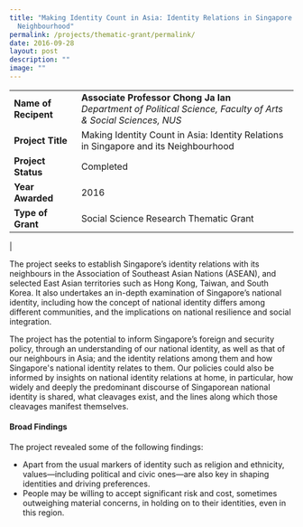 ```yaml
---
title: "Making Identity Count in Asia: Identity Relations in Singapore and its
  Neighbourhood"
permalink: /projects/thematic-grant/permalink/
date: 2016-09-28
layout: post
description: ""
image: ""
---
```

|  |  |
|---|---|
| **Name of Recipent** | **Associate Professor Chong Ja Ian**<br>_Department of Political Science, Faculty of Arts & Social Sciences, NUS_ |
| **Project Title** | Making Identity Count in Asia: Identity Relations in Singapore and its Neighbourhood |
| **Project Status** | Completed |
| **Year Awarded** | 2016 |
| **Type of Grant** | Social Science Research Thematic Grant |
|

The project seeks to establish Singapore’s identity relations with its neighbours in the Association of Southeast Asian Nations (ASEAN), and selected East Asian territories such as Hong Kong, Taiwan, and South Korea. It also undertakes an in-depth examination of Singapore’s national identity, including how the concept of national identity differs among different communities, and the implications on national resilience and social integration.

The project has the potential to inform Singapore’s foreign and security policy, through an understanding of our national identity, as well as that of our neighbours in Asia; and the identity relations among them and how Singapore's national identity relates to them. Our policies could also be informed by insights on national identity relations at home, in particular, how widely and deeply the predominant discourse of Singaporean national identity is shared, what cleavages exist, and the lines along which those cleavages manifest themselves.

#### **Broad Findings**
The project revealed some of the following findings:

*   Apart from the usual markers of identity such as religion and ethnicity, values—including political and civic ones—are also key in shaping identities and driving preferences.
*   People may be willing to accept significant risk and cost, sometimes outweighing material concerns, in holding on to their identities, even in this region.